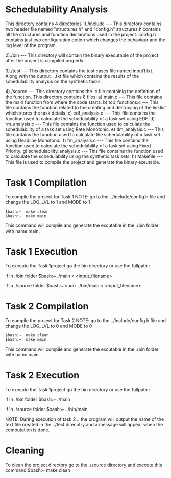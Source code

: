Schedulability Analysis 
================================================================

This directory contains 4 directories
1)./include      ---	 This directory contains two header file named "structures.h" and "config.h"
			 structures.h contains all the structures and function declarations used in the project.
			 config.h contains just two configuration option which changes the behaviour and the log level of the program.

2)./bin		 ---	 This directory will contain the binary executable of the project after the 
			 project is compiled properly.

3)./test	 --- 	 This directory contains the test cases file named input1.txt.
			 Along with the output_*_*.txt file which contains the results of the schedulability analysis
			 on the synthetic tasks.

4)./source	 ---	 This directory contains the .c file containig the definition of the function.
			 This directory contains 8 files:
			 a) main.c  ---  This file contains the main function from where the code starts.
			 b) tcb_functions.c  --- This file contains the function related to the creating and destroying of the linklist
						 which stores the task details.
			 c) edf_analysis.c   --- This file contains the function used to calculate the schedulability of a task set using EDF.
			 d) rm_analysis.c    --- This file contains the function used to calculate the schedulability of a task set using Rate Monotonic.
			 e) dm_analysis.c    --- This file contains the function used to calculate the schedulability of a task set using Deadline Monotonic.
			 f) fm_analysis.c    --- This file contains the function used to calculate the schedulability of a task set using Fixed Priority.
			 g) schedulability_analysis.c  --- This file contains the function used to calculate the schedulability using the synthetic task sets.
			 h) Makefile	     --- This file is used to compile the project and generate the binary exeutable.



Task 1 Compilation
==================================
To compile the project for Task 1
NOTE: go to the ../include/config.h file and change the LOG_LVL to 1 and MODE to 1

	$bash:~  make clean
	$bash:~  make main
This command will compile and generate the excutable in the ./bin folder with name main.

Task 1 Execution
=================================
To execute the Task 1project go the bin directory or use the fullpath :

if in ./bin folder
	$bash:~	 ./main < <input_filename>

if in ./source folder
	$bash:~  sudo ../bin/main <  <input_filename>




Task 2 Compilation
==================================
To compile the project for Task 2
NOTE: go to the ../include/config.h file and change the LOG_LVL to 0 and MODE to 0

	$bash:~  make clean
	$bash:~  make main
This command will compile and generate the excutable in the ./bin folder with name main.


Task 2 Execution
=================================
To execute the Task 1project go the bin directory or use the fullpath :

if in ./bin folder
	$bash:~	 ./main 

if in ./source folder
	$bash:~  ../bin/main 

NOTE: During execution of task 2 .. the program will output the name of the text file created in the ../test direcotry 
      and a message will appear when the computation is done.


Cleaning
================================
To clean the project directory go to the ./source directory and execute this command
	$bash:~ make clean



						 						
